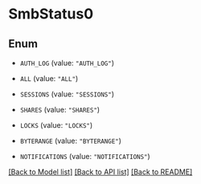 # SmbStatus0

## Enum


* `AUTH_LOG` (value: `"AUTH_LOG"`)

* `ALL` (value: `"ALL"`)

* `SESSIONS` (value: `"SESSIONS"`)

* `SHARES` (value: `"SHARES"`)

* `LOCKS` (value: `"LOCKS"`)

* `BYTERANGE` (value: `"BYTERANGE"`)

* `NOTIFICATIONS` (value: `"NOTIFICATIONS"`)


[[Back to Model list]](../README.md#documentation-for-models) [[Back to API list]](../README.md#documentation-for-api-endpoints) [[Back to README]](../README.md)


